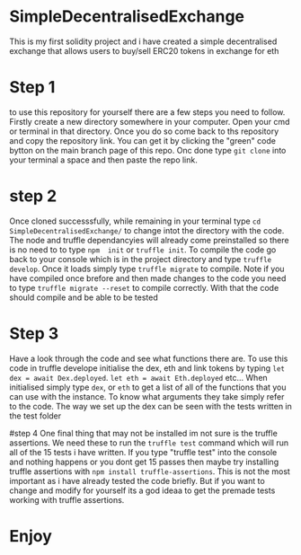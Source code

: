 # SimpleDecentralisedExchange
This is my first solidity project and i have created a simple decentralised exchange that allows users to buy/sell ERC20 tokens in exchange for eth

# Step 1
to use this repository for yourself there are a few steps you need to follow. Firstly create a new directory somewhere in your computer. Open your cmd or terminal in that directory. Once you do so come back to ths repository and copy the repository link. You can get it by clicking the "green" code bytton on the main branch page of this repo. Onc done type ``git clone`` into your terminal a space and then paste the repo link.

# step 2
Once cloned successsfully, while remaining in your terminal type ``cd SimpleDecentralisedExchange/`` to change intot the directory with the code. The node and truffle dependancyies will already come preinstalled so there is no need to to type ``npm  init`` or ``truffle init``. To compile the code go back to your console which is in the project directory and type ``truffle develop``. Once it loads simply type ``truffle migrate`` to compile. Note if you have compiled once brefore and then made changes to the code you need to type ``truffle migrate --reset`` to compile correctly. With that the code should compile and be able to be tested

# Step 3
Have a look through the code and see what functions there are. To use this code in truffle develope initialise the dex, eth and link tokens by typing ``let dex = await Dex.deployed``. ``let eth = await Eth.deployed`` etc... When initialised simply type ``dex``, or ``eth`` to get a list of all of the functions that you can use with the instance. To know what arguments they take simply refer to the code. The way we set up the dex can be seen with the tests written in the test folder

#step 4
One final thing that may not be installed im not sure is the truffle assertions. We need these to run the ``truffle test`` command which will run all of the 15 tests i have written. If you type "truffle test" into the console and nothing happens or you dont get 15 passes then maybe try installing truffle assertions with ``npm install truffle-assertions``. This is not the most important as i have already tested the code briefly. But if you want to change and modify for yourself its a god ideaa to get the premade tests working with truffle assertions.

# Enjoy
